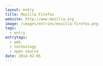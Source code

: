 ```yaml
---
layout: entry
title: Mozilla Firefox
website: http://www.mozilla.org
image: /images/entries/mozilla-firefox.png
tags:
  - entry
entrytags:
  - web
  - technology
  - open source
date: 2014-02-05
---
```


